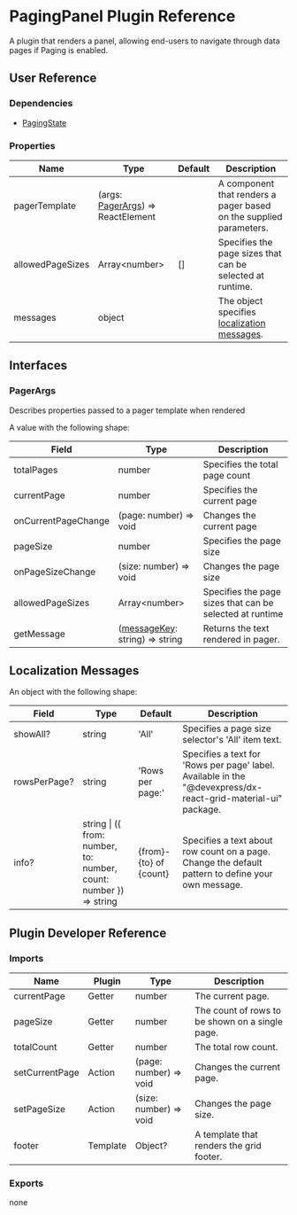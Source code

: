 # PagingPanel Plugin Reference

A plugin that renders a panel, allowing end-users to navigate through data pages if Paging is enabled.

## User Reference

### Dependencies

- [PagingState](paging-state.md)

### Properties

Name | Type | Default | Description
-----|------|---------|------------
pagerTemplate | (args: [PagerArgs](#pager-args)) => ReactElement | | A component that renders a pager based on the supplied parameters.
allowedPageSizes | Array&lt;number&gt; | [] | Specifies the page sizes that can be selected at runtime.
messages | object | | The object specifies [localization messages](#localization-messages).

## Interfaces

### <a name="pager-args"></a>PagerArgs

Describes properties passed to a pager template when rendered

A value with the following shape:

Field | Type | Description
------|------|------------
totalPages | number | Specifies the total page count
currentPage | number | Specifies the current page
onCurrentPageChange | (page: number) => void | Changes the current page
pageSize | number | Specifies the page size
onPageSizeChange | (size: number) => void | Changes the page size
allowedPageSizes | Array&lt;number&gt; | Specifies the page sizes that can be selected at runtime
getMessage | ([messageKey](#localization-messages): string) => string | Returns the text rendered in pager.

## Localization Messages

An object with the following shape:

Field | Type | Default | Description
------|------|---------|------------
showAll? | string | 'All' | Specifies a page size selector's 'All' item text.
rowsPerPage? | string | 'Rows per page:' | Specifies a text for 'Rows per page' label. Available in the "@devexpress/dx-react-grid-material-ui" package.
info? | string &#124; ({ from: number, to: number, count: number }) => string | {from}-{to} of {count} | Specifies a text about row count on a page. Change the default pattern to define your own message.

## Plugin Developer Reference

### Imports

Name | Plugin | Type | Description
-----|--------|------|------------
currentPage | Getter | number | The current page.
pageSize | Getter | number | The count of rows to be shown on a single page.
totalCount | Getter | number | The total row count.
setCurrentPage | Action | (page: number) => void | Changes the current page.
setPageSize | Action | (size: number) => void | Changes the page size.
footer | Template | Object? | A template that renders the grid footer.

### Exports

none
